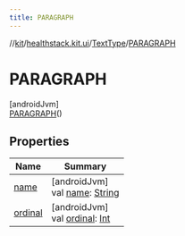 ```yaml
---
title: PARAGRAPH
---
```

//[kit](../../../../index.html)/[healthstack.kit.ui](../../index.html)/[TextType](../index.html)/[PARAGRAPH](index.html)



# PARAGRAPH



[androidJvm]\
[PARAGRAPH](index.html)()



## Properties


| Name | Summary |
|---|---|
| [name](../-n-u-m-b-e-r/index.html#-372974862%2FProperties%2F-106109196) | [androidJvm]<br>val [name](../-n-u-m-b-e-r/index.html#-372974862%2FProperties%2F-106109196): [String](https://kotlinlang.org/api/latest/jvm/stdlib/kotlin/-string/index.html) |
| [ordinal](../-n-u-m-b-e-r/index.html#-739389684%2FProperties%2F-106109196) | [androidJvm]<br>val [ordinal](../-n-u-m-b-e-r/index.html#-739389684%2FProperties%2F-106109196): [Int](https://kotlinlang.org/api/latest/jvm/stdlib/kotlin/-int/index.html) |

